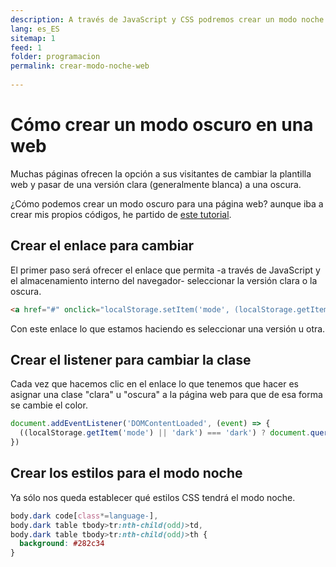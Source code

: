 ```yaml
---
description: A través de JavaScript y CSS podremos crear un modo noche sencillo para nuestra página web
lang: es_ES
sitemap: 1
feed: 1
folder: programacion
permalink: crear-modo-noche-web
  
---
```



# Cómo crear un modo oscuro en una web

Muchas páginas ofrecen la opción a sus visitantes de cambiar la plantilla web y pasar de una versión clara (generalmente blanca) a una oscura. 

¿Cómo podemos crear un modo oscuro para una página web? aunque iba a crear mis propios códigos, he partido de [este tutorial](https://flaviocopes.com/dark-mode/).

## Crear el enlace para cambiar

El primer paso será ofrecer el enlace que permita -a través de JavaScript y el almacenamiento interno del navegador- seleccionar la versión clara o la oscura.

```html
<a href="#" onclick="localStorage.setItem('mode', (localStorage.getItem('mode') || 'dark') === 'dark' ? 'light' : 'dark'); localStorage.getItem('mode') === 'dark' ? document.querySelector('body').classList.add('dark') : document.querySelector('body').classList.remove('dark')" title="Dark/light">Modo oscuro</a>
```

Con este enlace lo que estamos haciendo es seleccionar una versión u otra. 

## Crear el listener para cambiar la clase

Cada vez que hacemos clic en el enlace lo que tenemos que hacer es asignar una clase "clara" u "oscura" a la página web para que de esa forma se cambie el color.

```js
document.addEventListener('DOMContentLoaded', (event) => {
  ((localStorage.getItem('mode') || 'dark') === 'dark') ? document.querySelector('body').classList.add('dark') : document.querySelector('body').classList.remove('dark')
})
```

## Crear los estilos para el modo noche

Ya sólo nos queda establecer qué estilos CSS tendrá el modo noche.

```css
body.dark code[class*=language-],
body.dark table tbody>tr:nth-child(odd)>td,
body.dark table tbody>tr:nth-child(odd)>th {
  background: #282c34
}
```
<!--stackedit_data:
eyJoaXN0b3J5IjpbLTE1MDE0NTM5NTJdfQ==
-->